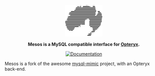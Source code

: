 <div align="center">

![Mesos](https://raw.githubusercontent.com/mabel-dev/mesos/main/mesos.png)

**Mesos is a MySQL compatible interface for [Opteryx](https://opteryx.dev/).**

[![Documentation](https://img.shields.io/badge/Documentation-018EF5?logo=ReadMe&logoColor=fff&style=flat)](https://opteryx.dev/latest/get-started/ecosystem/mesos/)

</div>

Mesos is a fork of the awesome [mysql-mimic](https://github.com/kelsin/mysql-mimic) project, with an Opteryx back-end.